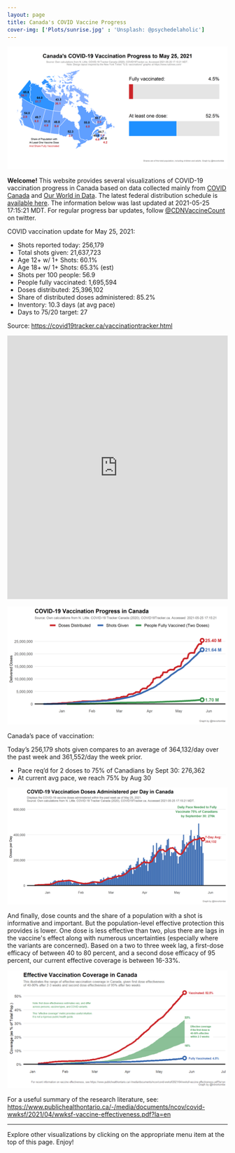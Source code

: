 ```yaml
---
layout: page
title: Canada's COVID Vaccine Progress
cover-img: ['Plots/sunrise.jpg' : 'Unsplash: @psychedelaholic']
---
```

![](Plots/plot_main.png)

**Welcome!** This website provides several visualizations of COVID-19
vaccination progress in Canada based on data collected mainly from
[COVID Canada](https://covid19tracker.ca/vaccinationtracker.html) and
[Our World in Data](https://ourworldindata.org/covid-vaccinations). The
latest federal distribution schedule is [available
here](https://www.canada.ca/en/public-health/services/diseases/2019-novel-coronavirus-infection/prevention-risks/covid-19-vaccine-treatment/vaccine-rollout.html).
The information below was last updated at 2021-05-25 17:15:21 MDT. For
regular progress bar updates, follow
<a href="https://twitter.com/CDNVaccineCount" class="uri">@CDNVaccineCount</a>
on twitter.

COVID vaccination update for May 25, 2021:

-   Shots reported today: 256,179
-   Total shots given: 21,637,723
-   Age 12+ w/ 1+ Shots: 60.1%
-   Age 18+ w/ 1+ Shots: 65.3% (est)
-   Shots per 100 people: 56.9
-   People fully vaccinated: 1,695,594
-   Doses distributed: 25,396,102
-   Share of distributed doses administered: 85.2%
-   Inventory: 10.3 days (at avg pace)
-   Days to 75/20 target: 27

Source:
<a href="https://covid19tracker.ca/vaccinationtracker.html" class="uri">https://covid19tracker.ca/vaccinationtracker.html</a>

<iframe title="COVID Vaccination Progress in Canada" aria-label="table" id="datawrapper-chart-d3PPr" src="https://datawrapper.dwcdn.net/d3PPr/2/" scrolling="no" frameborder="0" style="width: 0; min-width: 100% !important; border: none;" height="601">
</iframe>
<script type="text/javascript">!function(){"use strict";window.addEventListener("message",(function(a){if(void 0!==a.data["datawrapper-height"])for(var e in a.data["datawrapper-height"]){var t=document.getElementById("datawrapper-chart-"+e)||document.querySelector("iframe[src*='"+e+"']");t&&(t.style.height=a.data["datawrapper-height"][e]+"px")}}))}();
</script>

![](Plots/plot_total.png)

Canada’s pace of vaccination:

Today’s 256,179 shots given compares to an average of 364,132/day over
the past week and 361,552/day the week prior.

-   Pace req’d for 2 doses to 75% of Canadians by Sept 30: 276,362
-   At current avg pace, we reach 75% by Aug 30

![](Plots/pace_national.png)

And finally, dose counts and the share of a population with a shot is informative and important. But the population-level effective protection this provides is lower. One dose is less effective than two, plus there are lags in the vaccine's effect along with numerous uncertainties (especially where the variants are concerned). Based on a two to three week lag, a first-dose efficacy of between 40 to 80 percent, and a second dose efficacy of 95 percent, our current effective coverage is between 16-33%.

![](Plots/plot_effective.png)

For a useful summary of the research literature, see: https://www.publichealthontario.ca/-/media/documents/ncov/covid-wwksf/2021/04/wwksf-vaccine-effectiveness.pdf?la=en

------------------------------------------------------------------------

Explore other visualizations by clicking on the appropriate menu item at
the top of this page. Enjoy!
